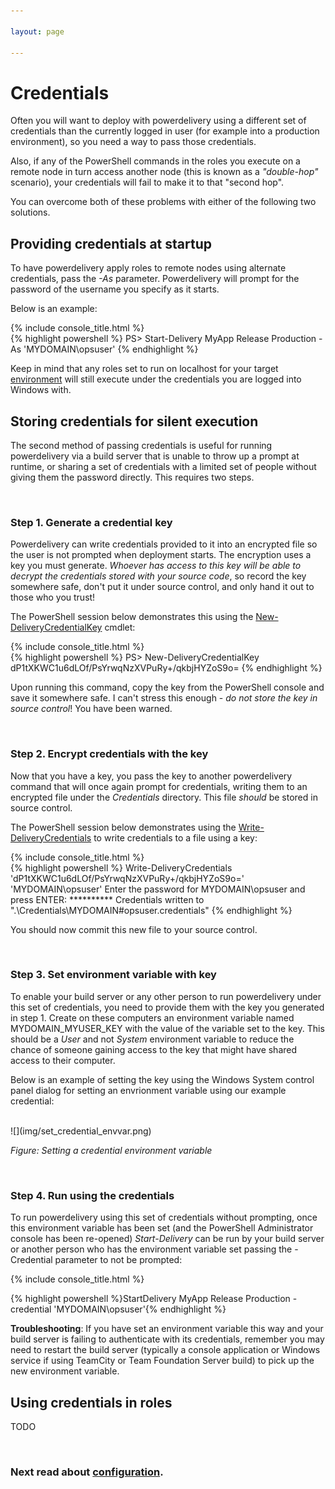 ```yaml
---

layout: page

---
```


# Credentials

Often you will want to deploy with powerdelivery using a different set of credentials than the currently logged in user (for example into a production environment), so you need a way to pass those credentials.

Also, if any of the PowerShell commands in the roles you execute on a remote node in turn access another node (this is known as a *"double-hop"* scenario), your credentials will fail to make it to that "second hop".

You can overcome both of these problems with either of the following two solutions.

## Providing credentials at startup

To have powerdelivery apply roles to remote nodes using alternate credentials, pass the *-As* parameter. Powerdelivery will prompt for the password of the username you specify as it starts. 

Below is an example:

<div class="row">
	<div class="col-sm-8">
		{% include console_title.html %}
		<div class="console">
{% highlight powershell %}
PS> Start-Delivery MyApp Release Production -As 'MYDOMAIN\opsuser'
{% endhighlight %}
		</div>
	</div>
</div>

Keep in mind that any roles set to run on localhost for your target [environment](environments.html) will still execute under the credentials you are logged into Windows with.

## Storing credentials for silent execution

The second method of passing credentials is useful for running powerdelivery via a build server that is unable to throw up a prompt at runtime, or sharing a set of credentials with a limited set of people without giving them the password directly. This requires two steps.

<br />

<h3>Step 1. Generate a credential key</h3>

Powerdelivery can write credentials provided to it into an encrypted file so the user is not prompted when deployment starts. The encryption uses a key you must generate. *Whoever has access to this key will be able to decrypt the credentials stored with your source code*, so record the key somewhere safe, don't put it under source control, and only hand it out to those who you trust!

The PowerShell session below demonstrates this using the [New-DeliveryCredentialKey](reference.html#new_deliverycredentialkey_cmdlet) cmdlet:

<div class="row">
	<div class="col-sm-8">
		{% include console_title.html %}
		<div class="console">
{% highlight powershell %}
PS> New-DeliveryCredentialKey 
dP1tXKWC1u6dLOf/PsYrwqNzXVPuRy+/qkbjHYZoS9o=
{% endhighlight %}
		</div>
	</div>
</div>

Upon running this command, copy the key from the PowerShell console and save it somewhere safe. I can't stress this enough - *do not store the key in source control*! You have been warned.

<br />
<h3>Step 2. Encrypt credentials with the key</h3>

Now that you have a key, you pass the key to another powerdelivery command that will once again prompt for credentials, writing them to an encrypted file under the *Credentials* directory. This file *should* be stored in source control.

The PowerShell session below demonstrates using the [Write-DeliveryCredentials](reference.html#write_delivery_credentials_cmdlet) to write credentials to a file using a key:

<div class="row">
	<div class="col-sm-12">
		{% include console_title.html %}
		<div class="console">{% highlight powershell %}
Write-DeliveryCredentials 'dP1tXKWC1u6dLOf/PsYrwqNzXVPuRy+/qkbjHYZoS9o=' 'MYDOMAIN\opsuser'
Enter the password for MYDOMAIN\opsuser and press ENTER:
**********
Credentials written to ".\Credentials\MYDOMAIN#opsuser.credentials"
{% endhighlight %}
		</div>
	</div>
</div>

You should now commit this new file to your source control. 

<br />
<h3>Step 3. Set environment variable with key</h3>

To enable your build server or any other person to run powerdelivery under this set of credentials, you need to provide them with the key you generated in step 1. Create on these computers an environment variable named MYDOMAIN_MYUSER_KEY with the value of the variable set to the key. This should be a *User* and not *System* environment variable to reduce the chance of someone gaining access to the key that might have shared access to their computer.

Below is an example of setting the key using the Windows System control panel dialog for setting an envrionment variable using our example credential:

<br />
![](img/set_credential_envvar.png)

*Figure: Setting a credential environment variable*

<br />
<h3>Step 4. Run using the credentials</h3>


To run powerdelivery using this set of credentials without prompting, once this environment variable has been set (and the PowerShell Administrator console has been re-opened) *Start-Delivery* can be run by your build server or another person who has the environment variable set passing the -Credential parameter to not be prompted:

{% include console_title.html %}
<div class="console">
  {% highlight powershell %}StartDelivery MyApp Release Production -credential 'MYDOMAIN\opsuser'{% endhighlight %}
</div>

**Troubleshooting**: If you have set an environment variable this way and your build server is failing to authenticate with its credentials, remember you may need to restart the build server (typically a console application or Windows service if using TeamCity or Team Foundation Server build) to pick up the new environment variable.

## Using credentials in roles

TODO

<br />

### Next read about [configuration](configuration.html).